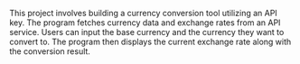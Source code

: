 This project involves building a currency conversion tool utilizing an API key. The program fetches currency data and exchange rates from an API service. Users can input the base currency and the currency they want to convert to. The program then displays the current exchange rate along with the conversion result.